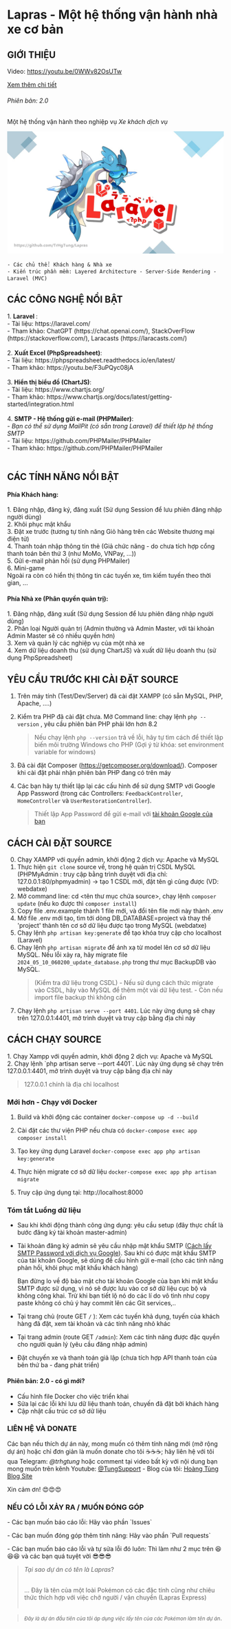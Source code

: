 <h1>Lapras - Một hệ thống vận hành nhà xe cơ bản</h1>
<h2>GIỚI THIỆU</h2>

Video: https://youtu.be/0WWv82OsUTw
<br>

<a href="https://hackmd.io/@trhgtung/HJlM3qxCelg">Xem thêm chi tiết</a>
<br>

<h6>Phiên bản: 2.0</h6>
<p>Một hệ thống vận hành theo nghiệp vụ <i>Xe khách dịch vụ</i> </p>
<img src="GioiThieu.jpg">

    - Các chủ thể: Khách hàng & Nhà xe
    - Kiến trúc phần mềm: Layered Architecture - Server-Side Rendering - Laravel (MVC)

<h2>CÁC CÔNG NGHỆ NỔI BẬT</h2>
1. <b> Laravel </b>: <br>
- Tài liệu: https://laravel.com/ <br>
- Tham khảo: ChatGPT (https://chat.openai.com/), StackOverFlow (https://stackoverflow.com/), Laracasts (https://laracasts.com/) <br><br>
2. <b> Xuất Excel (PhpSpreadsheet)</b>: <br>
- Tài liệu: https://phpspreadsheet.readthedocs.io/en/latest/ <br>
- Tham khảo: https://youtu.be/F3uPQyc08jA <br><br>
3. <b> Hiển thị biểu đồ (ChartJS)</b>: <br>
- Tài liệu: https://www.chartjs.org/ <br>
- Tham khảo: https://www.chartjs.org/docs/latest/getting-started/integration.html <br><br>
4. <b> SMTP - Hệ thống gửi e-mail (PHPMailer)</b>: <br>
- <i>Bạn có thể sử dụng MailPit (có sẵn trong Laravel) để thiết lập hệ thống SMTP</i><br>
- Tài liệu: https://github.com/PHPMailer/PHPMailer <br>
- Tham khảo: https://github.com/PHPMailer/PHPMailer <br><br>

<h2>CÁC TÍNH NĂNG NỔI BẬT</h2>
<h4>Phía Khách hàng:</h4>
1. Đăng nhập, đăng ký, đăng xuất (Sử dụng Session để lưu phiên đăng nhập người dùng)<br>
2. Khôi phục mật khẩu <br>
3. Đặt xe trước (tương tự tính năng Giỏ hàng trên các Website thương mại điện tử)<br>
4. Thanh toán nhập thông tin thẻ (Giả chức năng - do chưa tích hợp cổng thanh toán bên thứ 3 (như MoMo, VNPay, ...))<br>
5. Gửi e-mail phản hồi (sử dụng PHPMailer)<br>
6. Mini-game <br>
Ngoài ra còn có hiển thị thông tin các tuyến xe, tìm kiếm tuyến theo thời gian, ...
<h4>Phía Nhà xe (Phân quyền quản trị):</h4>
1. Đăng nhập, đăng xuất (Sử dụng Session để lưu phiên đăng nhập người dùng)<br>
2. Phân loại Người quản trị (Admin thường và Admin Master, với tài khoản Admin Master sẽ có nhiều quyền hơn) <br>
3. Xem và quản lý các nghiệp vụ của một nhà xe<br>
4. Xem dữ liệu doanh thu (sử dụng ChartJS) và xuất dữ liệu doanh thu (sử dụng PhpSpreadsheet)<br>

<h2>YÊU CẦU TRƯỚC KHI CÀI ĐẶT SOURCE</h2>

1. Trên máy tính (Test/Dev/Server) đã cài đặt XAMPP (có sẵn MySQL, PHP, Apache, ....) <br>

2. Kiểm tra PHP đã cài đặt chưa. Mở Command line: chạy lệnh `php --version` , yêu cầu phiên bản PHP phải lớn hơn 8.2 <br>

    > Nếu chạy lệnh `php --version` trả về lỗi, hãy tự tìm cách để thiết lập biến môi trường Windows cho PHP (Gợi ý từ khóa: set environment variable for windows)<br>

3. Đã cài đặt Composer (https://getcomposer.org/download/). Composer khi cài đặt phải nhận phiên bản PHP đang có trên máy <br>
4. Các bạn hãy tự thiết lập lại các cấu hình để sử dụng SMTP với Google App Password (trong các Controllers: `FeedbackController`, `HomeController` và `UserRestorationController`).
    > Thiết lập App Password để gửi e-mail với <a href="https://myaccount.google.com/apppasswords">tài khoản Google của bạn</a><br>

<h2>CÁCH CÀI ĐẶT SOURCE</h2>

0. Chạy XAMPP với quyền admin, khởi động 2 dịch vụ: Apache và MySQL <br>
1. Thực hiện `git clone` source về, trong hệ quản trị CSDL MySQL (PHPMyAdmin : truy cập bằng trình duyệt với địa chỉ: 127.0.0.1:80/phpmyadmin) -> tạo 1 CSDL mới, đặt tên gì cũng được (VD: webdatxe)<br>
2. Mở command line: cd <tên thư mục chứa source>, chạy lệnh `composer update` (nếu ko được thì `composer install`) <br>
3. Copy file .env.example thành 1 file mới, và đổi tên file mới này thành .env <br>
4. Mở file .env mới tạo, tìm tới dòng DB_DATABASE=project và thay thế 'project' thành tên cơ sở dữ liệu được tạo trong MySQL (webdatxe)<br>
5. Chạy lệnh `php artisan key:generate` để tạo khóa truy cập cho localhost (Laravel) <br>
6. Chạy lệnh `php artisan migrate` để ánh xạ từ model lên cơ sở dữ liệu MySQL. Nếu lỗi xảy ra, hãy migrate file `2024_05_10_060200_update_database.php` trong thư mục BackupDB vào MySQL. <br>
    > (Kiểm tra dữ liệu trong CSDL) - Nếu sử dụng cách thức migrate vào CSDL, hãy vào MySQL để thêm một vài dữ liệu test. - Còn nếu import file backup thì không cần <br>
7. Chạy lệnh `php artisan serve --port 4401`. Lúc này ứng dụng sẽ chạy trên 127.0.0.1:4401, mở trình duyệt và truy cập bằng địa chỉ này <br>

<h2>CÁCH CHẠY SOURCE</h2>
1. Chạy Xampp với quyền admin, khởi động 2 dịch vụ: Apache và MySQL <br>
2. Chạy lệnh `php artisan serve --port 4401`. Lúc này ứng dụng sẽ chạy trên 127.0.0.1:4401, mở trình duyệt và truy cập bằng địa chỉ này <br>

> 127.0.0.1 chính là địa chỉ localhost<br>

<h3>Mới hơn - Chạy với Docker</h3>

1. Build và khởi động các container `docker-compose up -d --build`

2. Cài đặt các thư viện PHP nếu chưa có
   `docker-compose exec app composer install`

3. Tạo key ứng dụng Laravel
   `docker-compose exec app php artisan key:generate`

4. Thực hiện migrate cơ sở dữ liệu
   `docker-compose exec app php artisan migrate`

5. Truy cập ứng dụng tại: http://localhost:8000

<h3>Tóm tắt Luồng dữ liệu</h3>

-   Sau khi khởi động thành công ứng dụng: yêu cầu setup (đây thực chất là bước đăng ký tài khoản master-admin)

-   Tài khoản đăng ký admin sẽ yêu cầu nhập mật khẩu SMTP (<a href="https://wpseo.vn/huong-dan-lay-mat-khau-gmail-smtp/">Cách lấy SMTP Password với dịch vụ Google</a>). Sau khi có được mật khẩu SMTP của tài khoản Google, sẽ dùng để cấu hình gửi e-mail (cho các tính năng phản hồi, khôi phục mật khẩu khách hàng)

    Bạn đừng lo về độ bảo mật cho tài khoản Google của bạn khi mật khẩu SMTP được sử dụng, vì nó sẽ được lưu vào cơ sở dữ liệu cục bộ và không công khai. Trừ khi bạn tiết lộ nó do các lí do vô tình như copy paste không có chủ ý hay commit lên các Git services,..

-   Tại trang chủ (route GET `/` ): Xem các tuyến khả dụng, tuyến của khách hàng đã đặt, xem tài khoản và các tính năng nhỏ khác

-   Tại trang admin (route GET `/admin`): Xem các tính năng được đặc quyền cho người quản lý (yêu cầu đăng nhập admin)

-   Đặt chuyến xe và thanh toán giả lập (chưa tích hợp API thanh toán của bên thứ ba - đang phát triển)

<h4>Phiên bản: 2.0 - có gì mới?</h4>

-   Cấu hình file Docker cho việc triển khai
-   Sửa lại các lỗi khi lưu dữ liệu thanh toán, chuyến đã đặt bởi khách hàng
-   Cập nhật cấu trúc cơ sở dữ liệu

<h3>LIÊN HỆ VÀ DONATE</h3>
<p>Các bạn nếu thích dự án này, mong muốn có thêm tính năng mới (mở rộng dự án) hoặc chỉ đơn giản là muốn donate cho tôi ☕☕☕; hãy liên hệ với tôi qua Telegram: <i>@trhgtung</i> hoặc comment tại video bất kỳ với nội dung bạn mong muốn trên kênh Youtube: <a href="https://www.youtube.com/@TungSupport">@TungSupport</a> - Blog của tôi: <a href="https://hoang-tung-site.vercel.app/">Hoàng Tùng Blog Site</a></p>
<p>Xin cảm ơn! 😍😍😍</p>

<h3>NẾU CÓ LỖI XẢY RA / MUỐN ĐÓNG GÓP</h3>
<p>- Các bạn muốn báo cáo lỗi: Hãy vào phần `Issues`</p>
<p>- Các bạn muốn đóng góp thêm tính năng: Hãy vào phần `Pull requests`</p>
<p>- Các bạn muốn báo cáo lỗi và tự sửa lỗi đó luôn: Thì làm như 2 mục trên 😆😆😆 và các bạn quá tuyệt vời 😎😎😎</p>

> <i>Tại sao dự án có tên là Lapras</i>? <br><br>
>
> ... Đây là tên của một loài Pokémon có các đặc tính cũng như chiêu thức thích hợp với việc chở người / vận chuyển (Lapras Express)<br><br>

> <small><i>Đây là dự án đầu tiên của tôi áp dụng việc lấy tên của các Pokémon làm tên dự án</i></small>.

